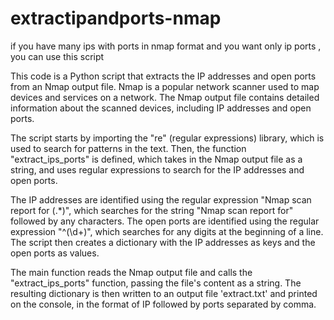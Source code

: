 # extractipandports-nmap
if you have many ips with ports in nmap format and you want only ip ports , you can use this script

This code is a Python script that extracts the IP addresses and open ports from an Nmap output file. Nmap is a popular network scanner used to map devices and services on a network. The Nmap output file contains detailed information about the scanned devices, including IP addresses and open ports.

The script starts by importing the "re" (regular expressions) library, which is used to search for patterns in the text. Then, the function "extract_ips_ports" is defined, which takes in the Nmap output file as a string, and uses regular expressions to search for the IP addresses and open ports.

The IP addresses are identified using the regular expression "Nmap scan report for (.*)", which searches for the string "Nmap scan report for" followed by any characters. The open ports are identified using the regular expression "^(\d+)", which searches for any digits at the beginning of a line. The script then creates a dictionary with the IP addresses as keys and the open ports as values.

The main function reads the Nmap output file and calls the "extract_ips_ports" function, passing the file's content as a string. The resulting dictionary is then written to an output file 'extract.txt' and printed on the console, in the format of IP followed by ports separated by comma.
